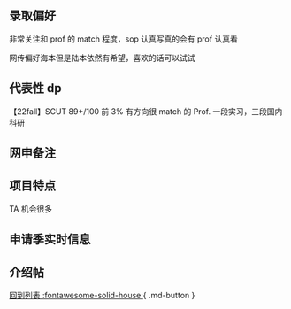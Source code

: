 ## 录取偏好

非常关注和 prof 的 match 程度，sop 认真写真的会有 prof 认真看

网传偏好海本但是陆本依然有希望，喜欢的话可以试试

## 代表性 dp

【22fall】SCUT 89+/100 前 3% 有方向很 match 的 Prof. 一段实习，三段国内科研

## 网申备注

## 项目特点

TA 机会很多

## 申请季实时信息

## 介绍帖

[回到列表 :fontawesome-solid-house:](选校梯度.md){ .md-button }
